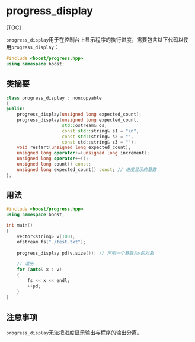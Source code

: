 # progress_display

[TOC]



`progress_display`用于在控制台上显示程序的执行进度，需要包含以下代码以使用`progress_display`：

```c++
#include <boost/progress.hpp>
using namespace boost;
```



## 类摘要

```c++
class progress_display : noncopyable
{
public:
    progress_display(unsigned long expected_count);
    progress_display(unsigned long expected_count,
                     std::ostream& os,
                     const std::string& s1 = "\n",
                     const std::string& s2 = "",
                     const std:;string& s3 = "");
    void restart(unsigned long expected_count);
    unsigned long operator+=(unsigned long increment);
    unsigned long operator++();
    unsigned long count() const;
    unsigned long expected_count() const; // 进度显示的基数
};
```



## 用法

```c++
#include <boost/progress.hpp>
using namespace boost;

int main()
{
    vector<string> v(100);
    ofstream fs("./test.txt");
    
    progress_display pd(v.size()); // 声明一个基数为v的对象
    
    // 遍历
    for (auto& x : v)
    {
        fs << x << endl;
        ++pd;
    }
}
```



## 注意事项

`progress_display`无法把进度显示输出与程序的输出分离。
